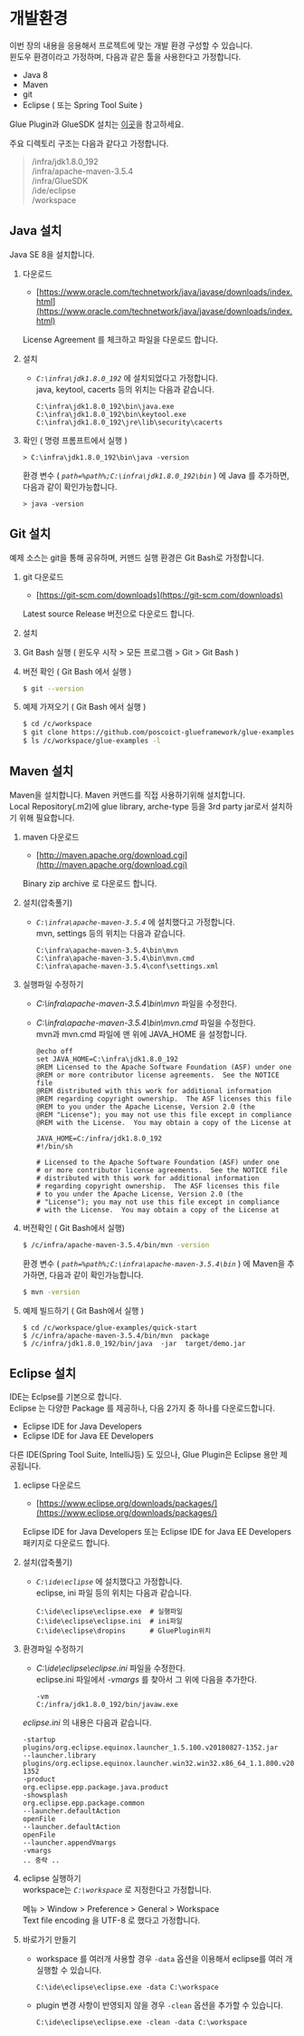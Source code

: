# 개발환경

이번 장의 내용을 응용해서 프로젝트에 맞는 개발 환경 구성할 수 있습니다.  
윈도우 환경이라고 가정하며, 다음과 같은 툴을 사용한다고 가정합니다. 

* Java 8
* Maven 
* git
* Eclipse ( 또는 Spring Tool Suite )

Glue Plugin과 GlueSDK 설치는 [이곳](./env-glue.html)을 참고하세요.

<a name="env"></a>주요 디렉토리 구조는 다음과 같다고 가정합니다.  

> /infra/jdk1.8.0_192  
> /infra/apache-maven-3.5.4  
> /infra/GlueSDK  
> /ide/eclipse  
> /workspace  

## <a name="java"></a>Java 설치

Java SE 8을 설치합니다. 

1. 다운로드  

    * [https://www.oracle.com/technetwork/java/javase/downloads/index.html](https://www.oracle.com/technetwork/java/javase/downloads/index.html)

    License Agreement 를 체크하고 파일을 다운로드 합니다.

2. 설치  

    * *`C:\infra\jdk1.8.0_192`* 에 설치되었다고 가정합니다.  
    java, keytool, cacerts 등의 위치는 다음과 같습니다. 

        ```
        C:\infra\jdk1.8.0_192\bin\java.exe
        C:\infra\jdk1.8.0_192\bin\keytool.exe
        C:\infra\jdk1.8.0_192\jre\lib\security\cacerts
        ```

3. 확인 ( 명령 프롬프트에서 실행 ) 

    ```
    > C:\infra\jdk1.8.0_192\bin\java -version
    ```
    환경 변수 ( *`path=%path%;C:\infra\jdk1.8.0_192\bin`* ) 에 Java 를 추가하면, 다음과 같이 확인가능합니다.

    ```
    > java -version
    ```

## <a name="git"></a>Git 설치

예제 소스는 git을 통해 공유하며, 커맨드 실행 환경은 Git Bash로 가정합니다.  

1. git 다운로드  

    * [https://git-scm.com/downloads](https://git-scm.com/downloads)

    Latest source Release 버전으로 다운로드 합니다. 

2. 설치

3. Git Bash 실행  ( 윈도우 시작 > 모든 프로그램 > Git > Git Bash )

4. 버전 확인  ( Git Bash 에서 실행 ) 

    ```bash
    $ git --version
    ```

5. 예제 가져오기 ( Git Bash 에서 실행 )  

    ```bash
    $ cd /c/workspace
    $ git clone https://github.com/poscoict-glueframework/glue-examples.git
    $ ls /c/workspace/glue-examples -l
    ```

## <a name="maven"></a>Maven 설치

Maven을 설치합니다. Maven 커맨드를 직접 사용하기위해 설치합니다.  
Local Repository(.m2)에 glue library, arche-type 등을 3rd party jar로서 설치하기 위해 필요합니다.

1. maven 다운로드

    * [http://maven.apache.org/download.cgi](http://maven.apache.org/download.cgi)  
    
    Binary zip archive 로 다운로드 합니다. 

2. 설치(압축풀기)

    * *`C:\infra\apache-maven-3.5.4`* 에 설치했다고 가정합니다.  
    mvn, settings 등의 위치는 다음과 같습니다. 

        ```
        C:\infra\apache-maven-3.5.4\bin\mvn
        C:\infra\apache-maven-3.5.4\bin\mvn.cmd
        C:\infra\apache-maven-3.5.4\conf\settings.xml
        ```

3. 실행파일 수정하기

    * *C:\infra\apache-maven-3.5.4\bin\mvn* 파일을 수정한다.  
    * *C:\infra\apache-maven-3.5.4\bin\mvn.cmd* 파일을 수정한다.  
    mvn과 mvn.cmd 파일에  맨 위에 JAVA_HOME 을 설정합니다. 

        ```
        @echo off
        set JAVA_HOME=C:\infra\jdk1.8.0_192
        @REM Licensed to the Apache Software Foundation (ASF) under one
        @REM or more contributor license agreements.  See the NOTICE file
        @REM distributed with this work for additional information
        @REM regarding copyright ownership.  The ASF licenses this file
        @REM to you under the Apache License, Version 2.0 (the
        @REM "License"); you may not use this file except in compliance
        @REM with the License.  You may obtain a copy of the License at
        ```

        ```
        JAVA_HOME=C:/infra/jdk1.8.0_192
        #!/bin/sh
        
        # Licensed to the Apache Software Foundation (ASF) under one
        # or more contributor license agreements.  See the NOTICE file
        # distributed with this work for additional information
        # regarding copyright ownership.  The ASF licenses this file
        # to you under the Apache License, Version 2.0 (the
        # "License"); you may not use this file except in compliance
        # with the License.  You may obtain a copy of the License at
        ```

4. 버전확인 ( Git Bash에서 실행)

    ```bash
    $ /c/infra/apache-maven-3.5.4/bin/mvn -version
    ```
    환경 변수 ( *`path=%path%;C:\infra\apache-maven-3.5.4\bin`* ) 에 Maven을 추가하면, 다음과 같이 확인가능합니다. 

    ```bash
    $ mvn -version
    ```

5. 예제 빌드하기 ( Git Bash에서 실행 ) 

    ```
    $ cd /c/workspace/glue-examples/quick-start
    $ /c/infra/apache-maven-3.5.4/bin/mvn  package
    $ /c/infra/jdk1.8.0_192/bin/java  -jar  target/demo.jar
    ```

## <a name="eclipse"></a>Eclipse 설치

IDE는 Eclpse를 기본으로 합니다.  
Eclipse 는 다양한 Package 를 제공하나, 다음 2가지 중 하나를 다운로드합니다.

* Eclipse IDE for Java Developers
* Eclipse IDE for Java EE Developers

다른 IDE(Spring Tool Suite, IntelliJ등) 도 있으나, Glue Plugin은 Eclipse 용만 제공됩니다.  

1. eclipse 다운로드

    * [https://www.eclipse.org/downloads/packages/](https://www.eclipse.org/downloads/packages/)
    
    Eclipse IDE for Java Developers 또는 Eclipse IDE for Java EE Developers 패키지로 다운로드 합니다. 

2. 설치(압축풀기)

    * *`C:\ide\eclipse`* 에 설치했다고 가정합니다.  
    eclipse, ini 파일 등의 위치는 다음과 같습니다. 

        ```
        C:\ide\eclipse\eclipse.exe  # 실행파일
        C:\ide\eclipse\eclipse.ini  # ini파일
        C:\ide\eclipse\dropins      # GluePlugin위치
        ```

3. 환경파일 수정하기

    * *C:\ide\eclipse\eclipse.ini* 파일을 수정한다.  
    eclipse.ini 파일에서 _-vmargs_ 를 찾아서 그 위에 다음을 추가한다.  

        ```
        -vm
        C:/infra/jdk1.8.0_192/bin/javaw.exe
        ```

    *eclipse.ini* 의 내용은 다음과 같습니다. 

    ```
    -startup
    plugins/org.eclipse.equinox.launcher_1.5.100.v20180827-1352.jar
    --launcher.library
    plugins/org.eclipse.equinox.launcher.win32.win32.x86_64_1.1.800.v20180827-1352
    -product
    org.eclipse.epp.package.java.product
    -showsplash
    org.eclipse.epp.package.common
    --launcher.defaultAction
    openFile
    --launcher.defaultAction
    openFile
    --launcher.appendVmargs
    -vmargs
    .. 중략 ..
    ```

4. eclipse 실행하기  
workspace는 *`C:\workspace`* 로 지정한다고 가정합니다. 

    메뉴 > Window > Preference > General > Workspace   
    Text file encoding 을 UTF-8 로 했다고 가정합니다. 

5. 바로가기 만들기  

    * workspace 를 여러개 사용할 경우 `-data` 옵션을 이용해서 eclipse를 여러 개 실행할 수 있습니다.  

        ```
        C:\ide\eclipse\eclipse.exe -data C:\workspace
        ```

    * plugin 변경 사항이 반영되지 않을 경우 `-clean` 옵션을 추가할 수 있습니다. 
 
        ```
        C:\ide\eclipse\eclipse.exe -clean -data C:\workspace
        ```
        